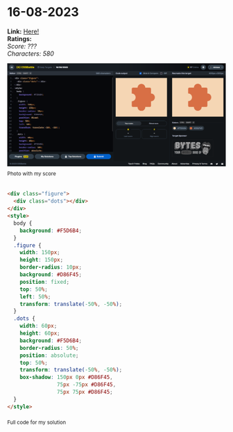 # 16-08-2023

**Link:** [Here!](https://cssbattle.dev/play/i8q8xOxP7ZRO9pN7VdL6)
<br>
**Ratings:**
<br>
*Score: ???*
<br>
*Characters: 580*

![16-08-2023](/daily-targets/08-2023/16-08-2023/16-08-2023-solution.png)
<sub>Photo with my score</sub>
<br>
<br>

```html
<div class="figure">
  <div class="dots"></div>
</div>
<style>
  body {
    background: #F5D6B4;
  }
  .figure {
    width: 150px;
    height: 150px;
    border-radius: 10px;
    background: #D86F45;
    position: fixed;
    top: 50%;
    left: 50%;
    transform: translate(-50%, -50%);
  }
  .dots {
    width: 60px;
    height: 60px;
    background: #F5D6B4;
    border-radius: 50%;
    position: absolute;
    top: 50%;
    transform: translate(-50%, -50%);
    box-shadow: 150px 0px #D86F45,
                75px -75px #D86F45,
                75px 75px #D86F45;
  }
</style>
```
<sub>Full code for my solution</sub>

